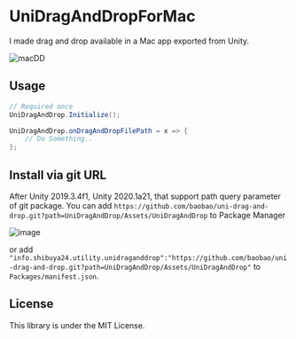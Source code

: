 # UniDragAndDropForMac

I made drag and drop available in a Mac app exported from Unity.

![macDD](https://user-images.githubusercontent.com/144386/90157635-ec8bbd00-ddc8-11ea-94f7-de721cf3e832.gif)


## Usage

```cs
// Required once
UniDragAndDrop.Initialize();

UniDragAndDrop.onDragAndDropFilePath = x => {
    // Do Something..
};
```

## Install via git URL

After Unity 2019.3.4f1, Unity 2020.1a21, that support path query parameter of git package. You can add `https://github.com/baobao/uni-drag-and-drop.git?path=UniDragAndDrop/Assets/UniDragAndDrop` to Package Manager

![image](https://user-images.githubusercontent.com/144386/87669945-d11d9a00-c7a9-11ea-8a21-aff2cb8117f8.png)

or add `"info.shibuya24.utility.unidraganddrop":"https://github.com/baobao/uni-drag-and-drop.git?path=UniDragAndDrop/Assets/UniDragAndDrop"` to `Packages/manifest.json`.



## License

This library is under the MIT License.
